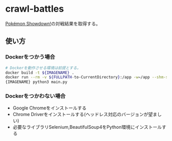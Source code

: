 # crawl-battles

[Pokémon Showdown!](https://play.pokemonshowdown.com)の対戦結果を取得する。

## 使い方

### Dockerをつかう場合

```bash
# Dockerを動作させる環境は前提とする。
docker build -t ${IMAGENAME} .
docker run --rm -v ${FULLPATH-to-CurrentDirectory}:/app -w=/app --shm-size=2g -it $
{IMAGENAME} python3 main.py
```

### Dockerをつかわない場合

* Google Chromeをインストールする
* Chrome Driverをインストールする(ヘッドレス対応のバージョンが望ましい)
* 必要なライブラリSelenium,BeautifulSoup4をPython環境にインストールする
